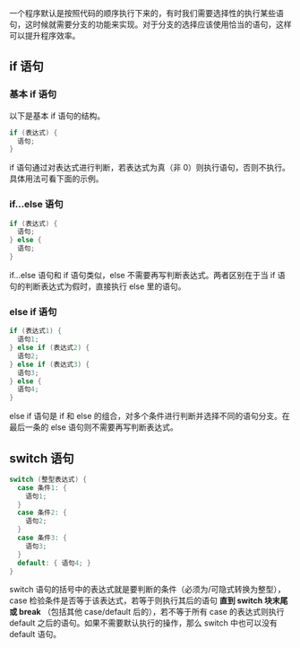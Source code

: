 一个程序默认是按照代码的顺序执行下来的，有时我们需要选择性的执行某些语句，这时候就需要分支的功能来实现。对于分支的选择应该使用恰当的语句，这样可以提升程序效率。

## if 语句

### 基本 if 语句

以下是基本 if 语句的结构。

```cpp
if (表达式) {
  语句;
}
```

if 语句通过对表达式进行判断，若表达式为真（非 0）则执行语句，否则不执行。具体用法可看下面的示例。

### if...else 语句

```cpp
if (表达式) {
  语句;
} else {
  语句;
}
```

if...else 语句和 if 语句类似，else 不需要再写判断表达式。两者区别在于当 if 语句的判断表达式为假时，直接执行 else 里的语句。

### else if 语句

```cpp
if (表达式1) {
  语句1;
} else if (表达式2) {
  语句2;
} else if (表达式3) {
  语句3;
} else {
  语句4;
}
```

else if 语句是 if 和 else 的组合，对多个条件进行判断并选择不同的语句分支。在最后一条的 else 语句则不需要再写判断表达式。

## switch 语句

```cpp
switch (整型表达式) {
  case 条件1: {
    语句1;
  }
  case 条件2: {
    语句2;
  }
  case 条件3: {
    语句3;
  }
  default: { 语句4; }
}
```

switch 语句的括号中的表达式就是要判断的条件（必须为/可隐式转换为整型），case 检验条件是否等于该表达式，若等于则执行其后的语句 **直到 switch 块末尾或 break** （包括其他 case/default 后的），若不等于所有 case 的表达式则执行 default 之后的语句。如果不需要默认执行的操作，那么 switch 中也可以没有 default 语句。

